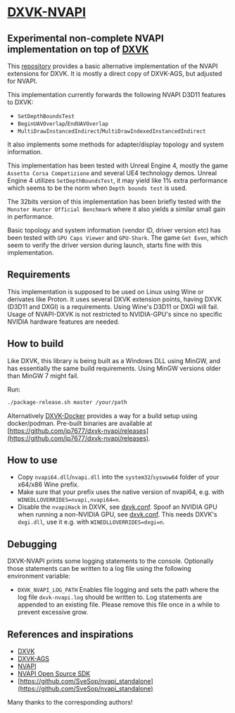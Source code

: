 # [DXVK-NVAPI](https://github.com/jp7677/dxvk-nvapi)

## Experimental non-complete NVAPI implementation on top of [DXVK](https://github.com/doitsujin/dxvk)

This [repository](https://github.com/jp7677/dxvk-nvapi) provides a basic alternative implementation of the NVAPI extensions for DXVK. It is mostly a direct copy of DXVK-AGS, but adjusted for NVAPI.

This implementation currently forwards the following NVAPI D3D11 features to DXVK:

- `SetDepthBoundsTest`
- `BeginUAVOverlap`/`EndUAVOverlap`
- `MultiDrawInstancedIndirect`/`MultiDrawIndexedInstancedIndirect`

It also implements some methods for adapter/display topology and system information.

This implementation has been tested with Unreal Engine 4, mostly the game `Assetto Corsa Competizione` and several UE4 technology demos. Unreal Engine 4 utilizes `SetDepthBoundsTest`, it may yield like 1% extra performance which seems to be the norm when `Depth bounds test` is used.

The 32bits version of this implementation has been briefly tested with the `Monster Hunter Official Benchmark` where it also yields a similar small gain in performance.

Basic topology and system information (vendor ID, driver version etc) has been tested with `GPU Caps Viewer` and `GPU-Shark`. The game `Get Even`, which seem to verify the driver version during launch, starts fine with this implementation.

## Requirements

This implementation is supposed to be used on Linux using Wine or derivates like Proton. It uses several DXVK extension points, having DXVK (D3D11 and DXGI) is a requirements. Using Wine's D3D11 or DXGI will fail. Usage of NVAPI-DXVK is not restricted to NVIDIA-GPU's since no specific NVIDIA hardware features are needed. 

## How to build

Like DXVK, this library is being built as a Windows DLL using MinGW, and has essentially the same build requirements. Using MinGW versions older than MinGW 7 might fail.

Run:

```bash
./package-release.sh master /your/path
```

Alternatively [DXVK-Docker](https://github.com/jp7677/dxvk-docker) provides a way for a build setup using docker/podman.
Pre-built binaries are available at [https://github.com/jp7677/dxvk-nvapi/releases](https://github.com/jp7677/dxvk-nvapi/releases).

## How to use

- Copy `nvapi64.dll`/`nvapi.dll` into the `system32`/`syswow64` folder of your x64/x86 Wine prefix.
- Make sure that your prefix uses the native version of nvapi64, e.g. with `WINEDLLOVERRIDES=nvapi,nvapi64=n`.
- Disable the `nvapiHack` in DXVK, see [dxvk.conf](https://github.com/doitsujin/dxvk/blob/master/dxvk.conf#L34). Spoof an NVIDIA GPU when running a non-NVIDIA GPU, see [dxvk.conf](https://github.com/doitsujin/dxvk/blob/master/dxvk.conf#L22). This needs DXVK's `dxgi.dll`, use it e.g. with `WINEDLLOVERRIDES=dxgi=n`.

## Debugging

DXVK-NVAPI prints some logging statements to the console. Optionally those statements can be written to a log file using the following environment variable:

- `DXVK_NVAPI_LOG_PATH` Enables file logging and sets the path where the log file `dxvk-nvapi.log` should be written to. Log statements are appended to an existing file. Please remove this file once in a while to prevent excessive grow.

## References and inspirations

- [DXVK](https://github.com/doitsujin/dxvk)
- [DXVK-AGS](https://github.com/doitsujin/dxvk-ags)
- [NVAPI](https://docs.nvidia.com/gameworks/content/gameworkslibrary/coresdk/nvapi/group__dx.html)
- [NVAPI Open Source SDK](https://download.nvidia.com/XFree86/nvapi-open-source-sdk/)
- [https://github.com/SveSop/nvapi_standalone](https://github.com/SveSop/nvapi_standalone)

Many thanks to the corresponding authors!
